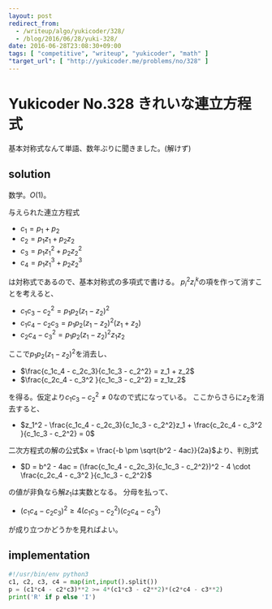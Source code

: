 ```yaml
---
layout: post
redirect_from:
  - /writeup/algo/yukicoder/328/
  - /blog/2016/06/28/yuki-328/
date: 2016-06-28T23:08:30+09:00
tags: [ "competitive", "writeup", "yukicoder", "math" ]
"target_url": [ "http://yukicoder.me/problems/no/328" ]
---
```


# Yukicoder No.328 きれいな連立方程式

基本対称式なんて単語、数年ぶりに聞きました。(解けず)

## solution

数学。$O(1)$。


与えられた連立方程式

-   $c_1 = p_1       + p_2$
-   $c_2 = p_1 z_1   + p_2 z_2$
-   $c_3 = p_1 z_1^2 + p_2 z_2^2$
-   $c_4 = p_1 z_1^3 + p_2 z_2^3$

は対称式であるので、基本対称式の多項式で書ける。
$p_i^2z_i^k$の項を作って消すことを考えると、

-   $c_1c_3 - c_2^2  = p_1p_2(z_1 - z_2)^2$
-   $c_1c_4 - c_2c_3 = p_1p_2(z_1 - z_2)^2(z_1 + z_2)$
-   $c_2c_4 - c_3^2  = p_1p_2(z_1 - z_2)^2z_1z_2$

ここで$p_1p_2(z_1 - z_2)^2$を消去し、

-   $\frac{c_1c_4 - c_2c_3}{c_1c_3 - c_2^2} = z_1 + z_2$
-   $\frac{c_2c_4 - c_3^2 }{c_1c_3 - c_2^2} = z_1z_2$

を得る。仮定より$c_1c_3 - c_2^2 \ne 0$なので式になっている。
ここからさらに$z_2$を消去すると、

-   $z_1^2 - \frac{c_1c_4 - c_2c_3}{c_1c_3 - c_2^2}z_1 + \frac{c_2c_4 - c_3^2 }{c_1c_3 - c_2^2} = 0$

二次方程式の解の公式$x = \frac{-b \pm \sqrt{b^2 - 4ac}}{2a}$より、判別式

-   $D = b^2 - 4ac = (\frac{c_1c_4 - c_2c_3}{c_1c_3 - c_2^2})^2 - 4 \cdot \frac{c_2c_4 - c_3^2 }{c_1c_3 - c_2^2}$

の値が非負なら解$z_1$は実数となる。
分母を払って、

-   $(c_1c_4 - c_2c_3)^2 \ge 4(c_1c_3 - c_2^2)(c_2c_4 - c_3^2)$

が成り立つかどうかを見ればよい。

## implementation

``` python
#!/usr/bin/env python3
c1, c2, c3, c4 = map(int,input().split())
p = (c1*c4 - c2*c3)**2 >= 4*(c1*c3 - c2**2)*(c2*c4 - c3**2)
print('R' if p else 'I')
```
